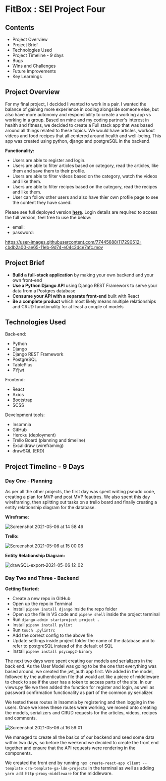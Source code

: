 # FitBox : SEI Project Four

## Contents

- Project Overview
- Project Brief
- Technologies Used
- Project Timeline - 9 days
- Bugs
- Wins and Challenges
- Future Improvements
- Key Learnings

## Project Overview

For my final project, I decided I wanted to work in a pair. I wanted the balance of gaining more experience in coding alongside someone else, but also have more autonomy and responsibility to create a working app vs working in a group. Based on mine and my coding partner's interest in health and fitness, we decided to create a Full stack app that was based around all things related to these topics. We would have articles, workout videos and food recipes that all centered around health and well-being. This app was created using python, django and postgreSQL in the backend.

**Functionality:**
- Users are able to register and login.
- Users are able to filter articles based on category, read the articles, like them and save them to their profile.
- Users are able to filter videos based on the category, watch the videos and like them.
- Users are able to filter recipes based on the category, read the recipes and like them.
- User can follow other users and also have thier own profile page to see the content they have saved.

Please see full deployed version **[here](https://fitbox1.herokuapp.com)**. Login details are required to access the full version, feel free to use the below:

- email: 
- password: 

https://user-images.githubusercontent.com/77445688/117290512-cbdb2a00-ae65-11eb-9d74-e04c3dce7afc.mov

## Project Brief 
- **Build a full-stack application** by making your own backend and your own front-end
- **Use a Python Django API** using Django REST Framework to serve your data from a Postgres database
- **Consume your API with a separate front-end** built with React
- **Be a complete product** which most likely means multiple relationships and CRUD functionality for at least a couple of models

## Technologies Used

Back-end:

- Python
- Django
- Django REST Framework
- PostgreSQL
- TablePlus
- PYjwt


Frontend:

- React
- Axios
- Bootstrap
- SCSS

Development tools:

- Insomnia
- GitHub
- Heroku (deployment)
- Trello Board (planning and timeline)
- Excalidraw (wireframing)
- drawSQL (ERD)

## Project Timeline - 9 Days

### Day One - Planning

As per all the other projects, the first day was spent writing pseudo code, creating a plan for MVP and post MVP feautres. We also spent this day wireframing, then splitting out tasks on a trello board and finally creating a entity relationship diagram for the database.

**Wireframe:**

![Screenshot 2021-05-06 at 14 58 46](https://user-images.githubusercontent.com/77445688/117310883-9e00e000-ae7b-11eb-8988-8cc76243707d.png)

**Trello:**

![Screenshot 2021-05-06 at 15 00 06](https://user-images.githubusercontent.com/77445688/117311081-cb4d8e00-ae7b-11eb-809c-ac091f4f73ee.png)

**Entity Relationship Diagram:**

![drawSQL-export-2021-05-06_12_02](https://user-images.githubusercontent.com/77445688/117311552-3008e880-ae7c-11eb-9f7f-39792a35e316.png)

### Day Two and Three - Backend

**Getting Started:**

- Create a new repo in GitHub
- Open up the repo in Terminal
- Install ```pipenv install django``` inside the repo folder
- Open up the file in VS code and ```pipenv shell``` inside the project terminal
- Run ```django-admin startproject project .```
- Install ```pipenv install pylint```
- Run ```touch .pylintrc```
- Add the correct config to the above file
- Update settings inside project folder the name of the database and to refer to postgreSQL instead of the default of SQL
- Install ```pipenv install psycopg2-binary```

The next two days were spent creating our models and serializers in the back end. As the User Model was going to be the one that everything was based around, we created the jwt_auth app first. We added in the model, followed by the authentication file that would act like a piece of middleware to check to see if the user has a token to access parts of the site. In our views.py file we then added the function for register and login, as well as password confirmation functionality as part of the common.py serializer.

We tested these routes in Insomnia by registering and then logging in the users. Once we knew these routes were working, we moved onto creating the models, serializers and CRUD requests for the articles, videos, recipes and comments.

![Screenshot 2021-05-06 at 16 59 01](https://user-images.githubusercontent.com/77445688/117329329-736b5300-ae8c-11eb-9df5-7b433e0cc648.png)

We managed to create all the basics of our backend and seed some data within two days, so before the weekend we decided to create the front end together and ensure that the API requests were rendering in the components. 

We created the front end by running ```npx create-react-app client --template cra-template-ga-ldn-projects``` in the terminal as well as adding ```yarn add http-proxy-middleware``` for the middleware.


